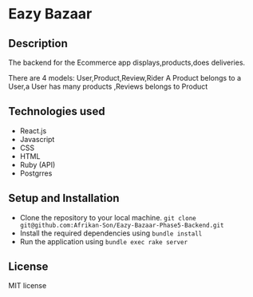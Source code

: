 # Eazy Bazaar 

## Description 
The backend for the Ecommerce app displays,products,does deliveries.

There are 4 models: User,Product,Review,Rider
A Product belongs to a User,a User has many products ,Reviews belongs to Product

## Technologies used

* React.js
* Javascript
* CSS
* HTML
* Ruby (API)
* Postgrres

## Setup and Installation
- Clone the repository to your local machine.
    `git clone git@github.com:Afrikan-Son/Eazy-Bazaar-Phase5-Backend.git`
- Install the required dependencies using 
      ``bundle install``
- Run the application using 
       ``bundle exec rake server``

## License
MIT license
